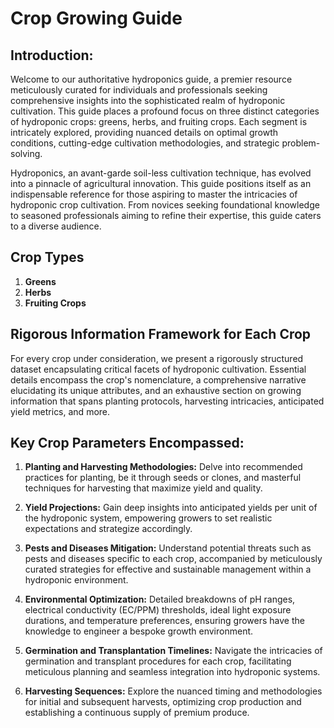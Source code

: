 # Crop Growing Guide

## Introduction:

Welcome to our authoritative hydroponics guide, a premier resource meticulously curated for individuals and professionals seeking comprehensive insights into the sophisticated realm of hydroponic cultivation. This guide places a profound focus on three distinct categories of hydroponic crops: greens, herbs, and fruiting crops. Each segment is intricately explored, providing nuanced details on optimal growth conditions, cutting-edge cultivation methodologies, and strategic problem-solving.

Hydroponics, an avant-garde soil-less cultivation technique, has evolved into a pinnacle of agricultural innovation. This guide positions itself as an indispensable reference for those aspiring to master the intricacies of hydroponic crop cultivation. From novices seeking foundational knowledge to seasoned professionals aiming to refine their expertise, this guide caters to a diverse audience.

## Crop Types

1. **Greens**
2. **Herbs**
3. **Fruiting Crops**

## Rigorous Information Framework for Each Crop

For every crop under consideration, we present a rigorously structured dataset encapsulating critical facets of hydroponic cultivation. Essential details encompass the crop's nomenclature, a comprehensive narrative elucidating its unique attributes, and an exhaustive section on growing information that spans planting protocols, harvesting intricacies, anticipated yield metrics, and more.

## Key Crop Parameters Encompassed:

1. **Planting and Harvesting Methodologies:** Delve into recommended practices for planting, be it through seeds or clones, and masterful techniques for harvesting that maximize yield and quality.

2. **Yield Projections:** Gain deep insights into anticipated yields per unit of the hydroponic system, empowering growers to set realistic expectations and strategize accordingly.

3. **Pests and Diseases Mitigation:** Understand potential threats such as pests and diseases specific to each crop, accompanied by meticulously curated strategies for effective and sustainable management within a hydroponic environment.

4. **Environmental Optimization:** Detailed breakdowns of pH ranges, electrical conductivity (EC/PPM) thresholds, ideal light exposure durations, and temperature preferences, ensuring growers have the knowledge to engineer a bespoke growth environment.

5. **Germination and Transplantation Timelines:** Navigate the intricacies of germination and transplant procedures for each crop, facilitating meticulous planning and seamless integration into hydroponic systems.

6. **Harvesting Sequences:** Explore the nuanced timing and methodologies for initial and subsequent harvests, optimizing crop production and establishing a continuous supply of premium produce.
